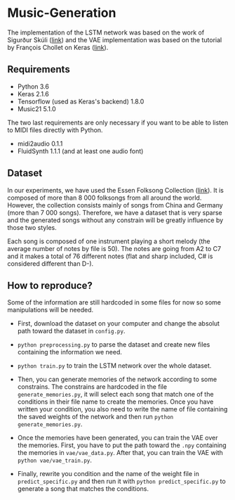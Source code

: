 # Music-Generation

The implementation of the LSTM network was based on the work of Sigurður Skúli ([link](https://towardsdatascience.com/how-to-generate-music-using-a-lstm-neural-network-in-keras-68786834d4c5)) and the VAE implementation was based on the tutorial by François Chollet on Keras ([link](https://blog.keras.io/building-autoencoders-in-keras.html)).

## Requirements

- Python 3.6
- Keras 2.1.6
- Tensorflow (used as Keras's backend) 1.8.0
- Music21 5.1.0

The two last requirements are only necessary if you want to be able to listen to MIDI files directly with Python.

- midi2audio 0.1.1
- FluidSynth 1.1.1 (and at least one audio font)

## Dataset

In our experiments, we have used the Essen Folksong Collection ([link](http://kern.ccarh.org/browse?l=essen)). It is composed of more than 8 000 folksongs from all around the world. However, the collection consists mainly of songs from China and Germany (more than 7 000 songs). Therefore, we have a dataset that is very sparse and the generated songs without any constrain will be greatly influence by those two styles.

Each song is composed of one instrument playing a short melody (the average number of notes by file is 50). The notes are going from A2 to C7 and it makes a total of 76 different notes (flat and sharp included, C# is considered different than D-).

## How to reproduce?

Some of the information are still hardcoded in some files for now so some manipulations will be needed.

- First, download the dataset on your computer and change the absolut path toward the dataset in `config.py`.

- `python preprocessing.py` to parse the dataset and create new files containing the information we need.

- `python train.py` to train the LSTM network over the whole dataset.

- Then, you can generate memories of the network according to some constrains. The constrains are hardcoded in the file `generate_memories.py`, it will select each song that match one of the conditions in their file name to create the memories. Once you have written your condition, you also need to write the name of file containing the saved weights of the network and then run `python generate_memories.py`.

- Once the memories have been generated, you can train the VAE over the memories. First, you have to put the path toward the `.npy` containing the memories in `vae/vae_data.py`. After that, you can train the VAE with `python vae/vae_train.py`.

- Finally, rewrite you condition and the name of the weight file in `predict_specific.py` and then run it with `python predict_specific.py` to generate a song that matches the conditions.
